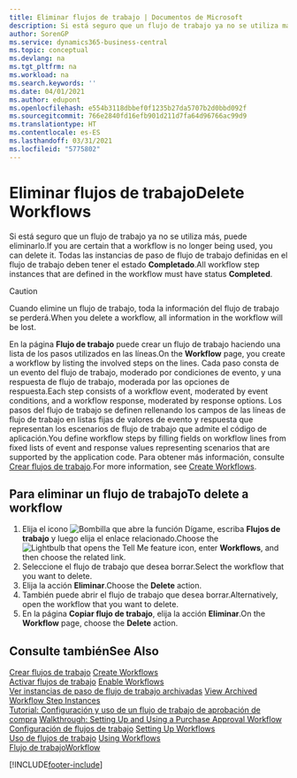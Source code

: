 ```yaml
---
title: Eliminar flujos de trabajo | Documentos de Microsoft
description: Si está seguro que un flujo de trabajo ya no se utiliza más, puede eliminarlo. Todas las instancias de paso de flujo de trabajo definidas en el flujo de trabajo deben tener el estado **Completado**.
author: SorenGP
ms.service: dynamics365-business-central
ms.topic: conceptual
ms.devlang: na
ms.tgt_pltfrm: na
ms.workload: na
ms.search.keywords: ''
ms.date: 04/01/2021
ms.author: edupont
ms.openlocfilehash: e554b3118dbbef0f1235b27da5707b2d0bbd092f
ms.sourcegitcommit: 766e2840fd16efb901d211d7fa64d96766ac99d9
ms.translationtype: HT
ms.contentlocale: es-ES
ms.lasthandoff: 03/31/2021
ms.locfileid: "5775802"
---
```

# <a name="delete-workflows"></a><span data-ttu-id="022d0-104">Eliminar flujos de trabajo</span><span class="sxs-lookup"><span data-stu-id="022d0-104">Delete Workflows</span></span>
<span data-ttu-id="022d0-105">Si está seguro que un flujo de trabajo ya no se utiliza más, puede eliminarlo.</span><span class="sxs-lookup"><span data-stu-id="022d0-105">If you are certain that a workflow is no longer being used, you can delete it.</span></span> <span data-ttu-id="022d0-106">Todas las instancias de paso de flujo de trabajo definidas en el flujo de trabajo deben tener el estado **Completado**.</span><span class="sxs-lookup"><span data-stu-id="022d0-106">All workflow step instances that are defined in the workflow must have status **Completed**.</span></span>  

> [!CAUTION]  
>  <span data-ttu-id="022d0-107">Cuando elimine un flujo de trabajo, toda la información del flujo de trabajo se perderá.</span><span class="sxs-lookup"><span data-stu-id="022d0-107">When you delete a workflow, all information in the workflow will be lost.</span></span>  

 <span data-ttu-id="022d0-108">En la página **Flujo de trabajo** puede crear un flujo de trabajo haciendo una lista de los pasos utilizados en las líneas.</span><span class="sxs-lookup"><span data-stu-id="022d0-108">On the **Workflow** page, you create a workflow by listing the involved steps on the lines.</span></span> <span data-ttu-id="022d0-109">Cada paso consta de un evento del flujo de trabajo, moderado por condiciones de evento, y una respuesta de flujo de trabajo, moderada por las opciones de respuesta.</span><span class="sxs-lookup"><span data-stu-id="022d0-109">Each step consists of a workflow event, moderated by event conditions, and a workflow response, moderated by response options.</span></span> <span data-ttu-id="022d0-110">Los pasos del flujo de trabajo se definen rellenando los campos de las líneas de flujo de trabajo en listas fijas de valores de evento y respuesta que representan los escenarios de flujo de trabajo que admite el código de aplicación.</span><span class="sxs-lookup"><span data-stu-id="022d0-110">You define workflow steps by filling fields on workflow lines from fixed lists of event and response values representing scenarios that are supported by the application code.</span></span> <span data-ttu-id="022d0-111">Para obtener más información, consulte [Crear flujos de trabajo](across-how-to-create-workflows.md).</span><span class="sxs-lookup"><span data-stu-id="022d0-111">For more information, see [Create Workflows](across-how-to-create-workflows.md).</span></span>  

## <a name="to-delete-a-workflow"></a><span data-ttu-id="022d0-112">Para eliminar un flujo de trabajo</span><span class="sxs-lookup"><span data-stu-id="022d0-112">To delete a workflow</span></span>  
1.  <span data-ttu-id="022d0-113">Elija el icono ![Bombilla que abre la función Dígame](media/ui-search/search_small.png "Dígame qué desea hacer"), escriba **Flujos de trabajo** y luego elija el enlace relacionado.</span><span class="sxs-lookup"><span data-stu-id="022d0-113">Choose the ![Lightbulb that opens the Tell Me feature](media/ui-search/search_small.png "Tell me what you want to do") icon, enter **Workflows**, and then choose the related link.</span></span>  
2.  <span data-ttu-id="022d0-114">Seleccione el flujo de trabajo que desea borrar.</span><span class="sxs-lookup"><span data-stu-id="022d0-114">Select the workflow that you want to delete.</span></span>  
3.  <span data-ttu-id="022d0-115">Elija la acción **Eliminar**.</span><span class="sxs-lookup"><span data-stu-id="022d0-115">Choose the **Delete** action.</span></span>  
4.  <span data-ttu-id="022d0-116">También puede abrir el flujo de trabajo que desea borrar.</span><span class="sxs-lookup"><span data-stu-id="022d0-116">Alternatively, open the workflow that you want to delete.</span></span>  
5.  <span data-ttu-id="022d0-117">En la página **Copiar flujo de trabajo**, elija la acción **Eliminar**.</span><span class="sxs-lookup"><span data-stu-id="022d0-117">On the **Workflow** page, choose the **Delete** action.</span></span>  

## <a name="see-also"></a><span data-ttu-id="022d0-118">Consulte también</span><span class="sxs-lookup"><span data-stu-id="022d0-118">See Also</span></span>  
 <span data-ttu-id="022d0-119">[Crear flujos de trabajo](across-how-to-create-workflows.md) </span><span class="sxs-lookup"><span data-stu-id="022d0-119">[Create Workflows](across-how-to-create-workflows.md) </span></span>  
 <span data-ttu-id="022d0-120">[Activar flujos de trabajo](across-how-to-enable-workflows.md) </span><span class="sxs-lookup"><span data-stu-id="022d0-120">[Enable Workflows](across-how-to-enable-workflows.md) </span></span>  
 <span data-ttu-id="022d0-121">[Ver instancias de paso de flujo de trabajo archivadas](across-how-to-view-archived-workflow-step-instances.md) </span><span class="sxs-lookup"><span data-stu-id="022d0-121">[View Archived Workflow Step Instances](across-how-to-view-archived-workflow-step-instances.md) </span></span>  
 <span data-ttu-id="022d0-122">[Tutorial: Configuración y uso de un flujo de trabajo de aprobación de compra](walkthrough-setting-up-and-using-a-purchase-approval-workflow.md) </span><span class="sxs-lookup"><span data-stu-id="022d0-122">[Walkthrough: Setting Up and Using a Purchase Approval Workflow](walkthrough-setting-up-and-using-a-purchase-approval-workflow.md) </span></span>  
 <span data-ttu-id="022d0-123">[Configuración de flujos de trabajo](across-set-up-workflows.md) </span><span class="sxs-lookup"><span data-stu-id="022d0-123">[Setting Up Workflows](across-set-up-workflows.md) </span></span>  
 <span data-ttu-id="022d0-124">[Uso de flujos de trabajo](across-use-workflows.md) </span><span class="sxs-lookup"><span data-stu-id="022d0-124">[Using Workflows](across-use-workflows.md) </span></span>  
 [<span data-ttu-id="022d0-125">Flujo de trabajo</span><span class="sxs-lookup"><span data-stu-id="022d0-125">Workflow</span></span>](across-workflow.md)   


[!INCLUDE[footer-include](includes/footer-banner.md)]